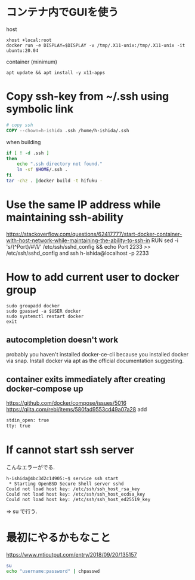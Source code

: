 # コンテナ内でGUIを使う 
host
```
xhost +local:root
docker run -e DISPLAY=$DISPLAY -v /tmp/.X11-unix:/tmp/.X11-unix -it ubuntu:20.04
```
container (minimum)
```
apt update && apt install -y x11-apps
```

# Copy ssh-key from ~/.ssh using symbolic link
```Dockerfile
# copy ssh
COPY --chown=h-ishida .ssh /home/h-ishida/.ssh
```

when building
```sh
if [ ! -d .ssh ]
then
    echo ".ssh directory not found."
    ln -sf $HOME/.ssh .
fi
tar -chz . |docker build -t hifuku -
```

# Use the same IP address while maintaining ssh-ability 
https://stackoverflow.com/questions/62417777/start-docker-container-with-host-network-while-maintaining-the-ability-to-ssh-in
RUN sed -i 's/\(^Port\)/#\1/' /etc/ssh/sshd_config && echo Port 2233 >> /etc/ssh/sshd_config
and 
ssh h-ishida@localhost -p 2233

# How to add  current user to docker group
```
sudo groupadd docker
sudo gpasswd -a $USER docker
sudo systemctl restart docker
exit
```
## autocompletion doesn't work
probably you haven't installed docker-ce-cli because you installed docker via snap. Install docker via apt as the official documentation suggesting.

## container exits immediately after creating docker-compose up
https://github.com/docker/compose/issues/5016
https://qiita.com/rebi/items/580fad9553cd49a07a28
add 
```dockerfile
stdin_open: true
tty: true
```

# If cannot start ssh server
こんなエラーがでる. 
```
h-ishida@4bc3d2c14905:~$ service ssh start 
 * Starting OpenBSD Secure Shell server sshd                                                              Could not load host key: /etc/ssh/ssh_host_rsa_key
Could not load host key: /etc/ssh/ssh_host_ecdsa_key
Could not load host key: /etc/ssh/ssh_host_ed25519_key
```
=> su で行う. 

# 最初にやるかもなこと
https://www.mtioutput.com/entry/2018/09/20/135157
```bash
su
echo "username:password" | chpasswd
```


                                                     
